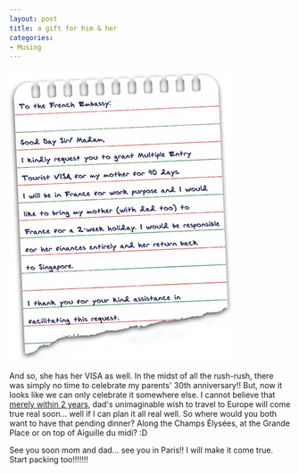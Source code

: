 ```yaml
---
layout: post
title: a gift for him & her
categories:
- Musing
---
```



![](/img/note_embassy.jpg)

And so, she has her VISA as well. In the midst of all the rush-rush, there was simply no time to celebrate my parents' 30th anniversary!! But, now it looks like we can only celebrate it somewhere else. I cannot believe that [merely within 2 years](/my-responsibilities), dad's unimaginable wish to travel to Europe will come true real soon... well if I can plan it all real well. So where would you both want to have that pending dinner? Along the Champs Élysées, at the Grande Place or on top of Aiguille du midi? :D

See you soon mom and dad... see you in Paris!! I will make it come true. Start packing too!!!!!!!
